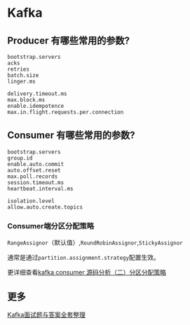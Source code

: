 # Kafka

## Producer 有哪些常用的参数?

```
bootstrap.servers
acks
retries
batch.size
linger.ms
```

```
delivery.timeout.ms
max.block.ms
enable.idempotence
max.in.flight.requests.per.connection
```



## Consumer 有哪些常用的参数?

```
bootstrap.servers
group.id
enable.auto.commit
auto.offset.reset
max.poll.records
session.timeout.ms
heartbeat.interval.ms
```

```
isolation.level
allow.auto.create.topics
```

### Consumer端分区分配策略

`RangeAssignor`（默认值）,`RoundRobinAssignor`,`StickyAssignor`

通常是通过`partition.assignment.strategy`配置生效。

更详细查看[kafka consumer 源码分析（二）分区分配策略](http://blog.trumandu.top/2019/06/27/kafka-consumer-%E6%BA%90%E7%A0%81%E5%88%86%E6%9E%90%EF%BC%88%E4%BA%8C%EF%BC%89%E5%88%86%E5%8C%BA%E5%88%86%E9%85%8D%E7%AD%96%E7%95%A5/)

## 更多

[Kafka面试题与答案全套整理](http://blog.trumandu.top/2019/04/13/Kafka%E9%9D%A2%E8%AF%95%E9%A2%98%E4%B8%8E%E7%AD%94%E6%A1%88%E5%85%A8%E5%A5%97%E6%95%B4%E7%90%86/)
